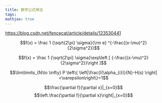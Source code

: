 ```yaml
---
title: 数学公式用法
tags:
mathjax: true
---
```


https://blog.csdn.net/fencecat/article/details/123530441

$$f(x) = \frac 1 {\sqrt{2\pi} \sigma}{\rm e} ^{-\frac{(x-\mu)^2}{2\sigma^2}}$$

$$f(x) = \frac 1 {\sqrt{2\pi} \sigma}\exp\left [ {-\frac{(x-\mu)^2}{2\sigma^2}}\right ]$$


$$\lim\limits_{N\to \infty} P \left\{ \left|\frac{I(\alpha_{i})}{N}-H(s) \right| <\varepsilon\right\}=1$$


$$\frac{\partial f}{\partial x}|_{x=0}$$
$$\left.\frac{\partial f}{\partial x}\right|_{x=0}$$

